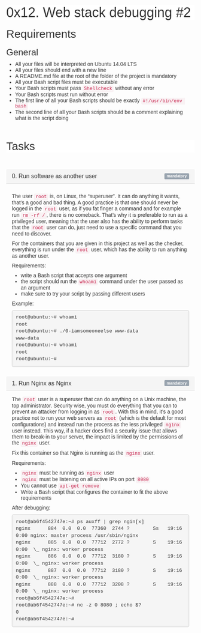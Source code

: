 <h1 class="gap" style="box-sizing: border-box; font-size: 36px; margin-top: 50px !important; margin-right: 0px; margin-bottom: 10px; margin-left: 0px; font-family: aktiv-grotesk, sans-serif; font-weight: 500; line-height: 1.1; color: rgb(51, 51, 51); font-style: normal; font-variant-ligatures: normal; font-variant-caps: normal; letter-spacing: normal; orphans: 2; text-align: start; text-indent: 0px; text-transform: none; white-space: normal; widows: 2; word-spacing: 0px; -webkit-text-stroke-width: 0px; background-color: rgb(255, 255, 255); text-decoration-thickness: initial; text-decoration-style: initial; text-decoration-color: initial;">0x12. Web stack debugging #2</h1>
<h2 id="isPasted" style="box-sizing: border-box; font-family: aktiv-grotesk, sans-serif; font-weight: 500; line-height: 1.1; color: rgb(51, 51, 51); margin-top: 20px; margin-bottom: 10px; font-size: 30px; font-style: normal; font-variant-ligatures: normal; font-variant-caps: normal; letter-spacing: normal; orphans: 2; text-align: start; text-indent: 0px; text-transform: none; white-space: normal; widows: 2; word-spacing: 0px; -webkit-text-stroke-width: 0px; text-decoration-thickness: initial; text-decoration-style: initial; text-decoration-color: initial;">Requirements</h2>
<h3 style="box-sizing: border-box; font-family: aktiv-grotesk, sans-serif; font-weight: 500; line-height: 1.1; color: rgb(51, 51, 51); margin-top: 20px; margin-bottom: 10px; font-size: 24px; font-style: normal; font-variant-ligatures: normal; font-variant-caps: normal; letter-spacing: normal; orphans: 2; text-align: start; text-indent: 0px; text-transform: none; white-space: normal; widows: 2; word-spacing: 0px; -webkit-text-stroke-width: 0px; text-decoration-thickness: initial; text-decoration-style: initial; text-decoration-color: initial;">General</h3>
<ul style="box-sizing: border-box; margin-top: 0px; margin-bottom: 10px; color: rgb(51, 51, 51); font-family: aktiv-grotesk, sans-serif; font-size: 14px; font-style: normal; font-variant-ligatures: normal; font-variant-caps: normal; font-weight: 400; letter-spacing: normal; orphans: 2; text-align: start; text-indent: 0px; text-transform: none; white-space: normal; widows: 2; word-spacing: 0px; -webkit-text-stroke-width: 0px; text-decoration-thickness: initial; text-decoration-style: initial; text-decoration-color: initial;">
    <li style="box-sizing: border-box;">All your files will be interpreted on Ubuntu 14.04 LTS</li>
    <li style="box-sizing: border-box;">All your files should end with a new line</li>
    <li style="box-sizing: border-box;">A README.md file at the root of the folder of the project is mandatory</li>
    <li style="box-sizing: border-box;">All your Bash script files must be executable</li>
    <li style="box-sizing: border-box;">Your Bash scripts must pass <code style='box-sizing: border-box; font-family: Menlo, Monaco, Consolas, "Courier New", monospace; font-size: 12.6px; padding: 2px 4px; color: rgb(199, 37, 78); background-color: rgb(249, 242, 244); border-radius: 4px;'>Shellcheck</code> without any error</li>
    <li style="box-sizing: border-box;">Your Bash scripts must run without error</li>
    <li style="box-sizing: border-box;">The first line of all your Bash scripts should be exactly <code style='box-sizing: border-box; font-family: Menlo, Monaco, Consolas, "Courier New", monospace; font-size: 12.6px; padding: 2px 4px; color: rgb(199, 37, 78); background-color: rgb(249, 242, 244); border-radius: 4px;'>#!/usr/bin/env bash</code></li>
    <li style="box-sizing: border-box;">The second line of all your Bash scripts should be a comment explaining what is the script doing</li>
</ul>
<h2 class="gap" id="isPasted" style="box-sizing: border-box; font-family: aktiv-grotesk, sans-serif; font-weight: 500; line-height: 1.1; color: rgb(51, 51, 51); margin-top: 50px !important; margin-bottom: 10px; font-size: 30px; font-style: normal; font-variant-ligatures: normal; font-variant-caps: normal; letter-spacing: normal; orphans: 2; text-align: start; text-indent: 0px; text-transform: none; white-space: normal; widows: 2; word-spacing: 0px; -webkit-text-stroke-width: 0px; background-color: rgb(255, 255, 255); text-decoration-thickness: initial; text-decoration-style: initial; text-decoration-color: initial;">Tasks</h2>
<p><br></p>
<div class="panel-heading panel-heading-actions" id="isPasted" style="box-sizing: border-box; padding: 10px 15px; border-bottom: 1px solid rgb(221, 221, 221); border-top-left-radius: 3px; border-top-right-radius: 3px; color: rgb(51, 51, 51); background-color: rgb(245, 245, 245); border-top-color: rgb(221, 221, 221); border-right-color: rgb(221, 221, 221); border-left-color: rgb(221, 221, 221); align-items: center; display: flex; justify-content: space-between; font-family: aktiv-grotesk, sans-serif; font-size: 14px; font-style: normal; font-variant-ligatures: normal; font-variant-caps: normal; font-weight: 400; letter-spacing: normal; orphans: 2; text-align: start; text-indent: 0px; text-transform: none; white-space: normal; widows: 2; word-spacing: 0px; -webkit-text-stroke-width: 0px; text-decoration-thickness: initial; text-decoration-style: initial; text-decoration-color: initial;">
    <h3 class="panel-title" style="box-sizing: border-box; font-family: inherit; font-weight: 500; line-height: 1.1; color: rgb(51, 51, 51); margin-top: 0px; margin-bottom: 0px; font-size: 16px;">0. Run software as another user</h3>
    <div style="box-sizing: border-box; display: flex;"><span class="label label-info" style="box-sizing: border-box; display: inline; padding: 0.2em 0.6em 0.3em; font-size: 10.5px; font-weight: 700; line-height: 1; color: rgb(255, 255, 255); text-align: center; white-space: nowrap; vertical-align: baseline; border-radius: 0.25em; background-color: rgb(152, 163, 174);">mandatory</span></div>
</div>
<div class="panel-body" style="box-sizing: border-box; padding: 15px; color: rgb(51, 51, 51); font-family: aktiv-grotesk, sans-serif; font-size: 14px; font-style: normal; font-variant-ligatures: normal; font-variant-caps: normal; font-weight: 400; letter-spacing: normal; orphans: 2; text-align: start; text-indent: 0px; text-transform: none; white-space: normal; widows: 2; word-spacing: 0px; -webkit-text-stroke-width: 0px; text-decoration-thickness: initial; text-decoration-style: initial; text-decoration-color: initial;">
    <p style="box-sizing: border-box; margin: 0px 0px 10px;"><img src="https://holbertonintranet.s3.amazonaws.com/uploads/medias/2020/9/eaeff07a715ff880b1ceb8e863a1d141a74a7f85.png?X-Amz-Algorithm=AWS4-HMAC-SHA256&X-Amz-Credential=AKIARDDGGGOU5BHMTQX4%2F20220125%2Fus-east-1%2Fs3%2Faws4_request&X-Amz-Date=20220125T154637Z&X-Amz-Expires=86400&X-Amz-SignedHeaders=host&X-Amz-Signature=a51b4304c0028c0383d885a82725a3107712d2af9d36848ffebfe785f7ca19cf" alt="" style="box-sizing: border-box; border: 0px; height: auto; max-width: 100%;"></p>
    <p style="box-sizing: border-box; margin: 0px 0px 10px;">The user&nbsp;<code style='box-sizing: border-box; font-family: Menlo, Monaco, Consolas, "Courier New", monospace; font-size: 12.6px; padding: 2px 4px; color: rgb(199, 37, 78); background-color: rgb(249, 242, 244); border-radius: 4px;'>root</code> is, on Linux, the &ldquo;superuser&rdquo;. It can do anything it wants, that&rsquo;s a good and bad thing. A good practice is that one should never be logged in the&nbsp;<code style='box-sizing: border-box; font-family: Menlo, Monaco, Consolas, "Courier New", monospace; font-size: 12.6px; padding: 2px 4px; color: rgb(199, 37, 78); background-color: rgb(249, 242, 244); border-radius: 4px;'>root</code> user, as if you fat finger a command and for example run&nbsp;<code style='box-sizing: border-box; font-family: Menlo, Monaco, Consolas, "Courier New", monospace; font-size: 12.6px; padding: 2px 4px; color: rgb(199, 37, 78); background-color: rgb(249, 242, 244); border-radius: 4px;'>rm -rf /</code>, there is no comeback. That&rsquo;s why it is preferable to run as a privileged user, meaning that the user also has the ability to perform tasks that the&nbsp;<code style='box-sizing: border-box; font-family: Menlo, Monaco, Consolas, "Courier New", monospace; font-size: 12.6px; padding: 2px 4px; color: rgb(199, 37, 78); background-color: rgb(249, 242, 244); border-radius: 4px;'>root</code> user can do, just need to use a specific command that you need to discover.</p>
    <p style="box-sizing: border-box; margin: 0px 0px 10px;">For the containers that you are given in this project as well as the checker, everything is run under the&nbsp;<code style='box-sizing: border-box; font-family: Menlo, Monaco, Consolas, "Courier New", monospace; font-size: 12.6px; padding: 2px 4px; color: rgb(199, 37, 78); background-color: rgb(249, 242, 244); border-radius: 4px;'>root</code> user, which has the ability to run anything as another user.</p>
    <p style="box-sizing: border-box; margin: 0px 0px 10px;">Requirements:</p>
    <ul style="box-sizing: border-box; margin-top: 0px; margin-bottom: 10px;">
        <li style="box-sizing: border-box;">write a Bash script that accepts one argument</li>
        <li style="box-sizing: border-box;">the script should run the&nbsp;<code style='box-sizing: border-box; font-family: Menlo, Monaco, Consolas, "Courier New", monospace; font-size: 12.6px; padding: 2px 4px; color: rgb(199, 37, 78); background-color: rgb(249, 242, 244); border-radius: 4px;'>whoami</code> command under the user passed as an argument</li>
        <li style="box-sizing: border-box;">make sure to try your script by passing different users</li>
    </ul>
    <p style="box-sizing: border-box; margin: 0px 0px 10px;">Example:</p>
    <pre style='box-sizing: border-box; overflow: auto; font-family: Menlo, Monaco, Consolas, "Courier New", monospace; font-size: 13px; display: block; padding: 9.5px; margin: 0px 0px 10px; line-height: 1.42857; color: rgb(51, 51, 51); word-break: break-all; overflow-wrap: break-word; background-color: rgb(245, 245, 245); border: 1px solid rgb(204, 204, 204); border-radius: 4px;'><code style='box-sizing: border-box; font-family: Menlo, Monaco, Consolas, "Courier New", monospace; font-size: inherit; padding: 0px; color: inherit; background-color: transparent; border-radius: 0px; white-space: pre-wrap;'>root@ubuntu:~# whoami
root
root@ubuntu:~# ./0-iamsomeoneelse www-data
www-data
root@ubuntu:~# whoami
root
root@ubuntu:~#</code></pre>
</div>
<div class="panel-heading panel-heading-actions" id="isPasted" style="box-sizing: border-box; padding: 10px 15px; border-bottom: 1px solid rgb(221, 221, 221); border-top-left-radius: 3px; border-top-right-radius: 3px; color: rgb(51, 51, 51); background-color: rgb(245, 245, 245); border-top-color: rgb(221, 221, 221); border-right-color: rgb(221, 221, 221); border-left-color: rgb(221, 221, 221); align-items: center; display: flex; justify-content: space-between; font-family: aktiv-grotesk, sans-serif; font-size: 14px; font-style: normal; font-variant-ligatures: normal; font-variant-caps: normal; font-weight: 400; letter-spacing: normal; orphans: 2; text-align: start; text-indent: 0px; text-transform: none; white-space: normal; widows: 2; word-spacing: 0px; -webkit-text-stroke-width: 0px; text-decoration-thickness: initial; text-decoration-style: initial; text-decoration-color: initial;">
    <h3 class="panel-title" style="box-sizing: border-box; font-family: inherit; font-weight: 500; line-height: 1.1; color: rgb(51, 51, 51); margin-top: 0px; margin-bottom: 0px; font-size: 16px;">1. Run Nginx as Nginx</h3>
    <div style="box-sizing: border-box; display: flex;"><span class="label label-info" style="box-sizing: border-box; display: inline; padding: 0.2em 0.6em 0.3em; font-size: 10.5px; font-weight: 700; line-height: 1; color: rgb(255, 255, 255); text-align: center; white-space: nowrap; vertical-align: baseline; border-radius: 0.25em; background-color: rgb(152, 163, 174);">mandatory</span></div>
</div>
<div class="panel-body" style="box-sizing: border-box; padding: 15px; color: rgb(51, 51, 51); font-family: aktiv-grotesk, sans-serif; font-size: 14px; font-style: normal; font-variant-ligatures: normal; font-variant-caps: normal; font-weight: 400; letter-spacing: normal; orphans: 2; text-align: start; text-indent: 0px; text-transform: none; white-space: normal; widows: 2; word-spacing: 0px; -webkit-text-stroke-width: 0px; text-decoration-thickness: initial; text-decoration-style: initial; text-decoration-color: initial;">
    <p style="box-sizing: border-box; margin: 0px 0px 10px;">The <code style='box-sizing: border-box; font-family: Menlo, Monaco, Consolas, "Courier New", monospace; font-size: 12.6px; padding: 2px 4px; color: rgb(199, 37, 78); background-color: rgb(249, 242, 244); border-radius: 4px;'>root</code> user is a superuser that can do anything on a Unix machine, the top administrator. Security wise, you must do everything that you can to prevent an attacker from logging in as <code style='box-sizing: border-box; font-family: Menlo, Monaco, Consolas, "Courier New", monospace; font-size: 12.6px; padding: 2px 4px; color: rgb(199, 37, 78); background-color: rgb(249, 242, 244); border-radius: 4px;'>root</code>. With this in mind, it&rsquo;s a good practice not to run your web servers as <code style='box-sizing: border-box; font-family: Menlo, Monaco, Consolas, "Courier New", monospace; font-size: 12.6px; padding: 2px 4px; color: rgb(199, 37, 78); background-color: rgb(249, 242, 244); border-radius: 4px;'>root</code> (which is the default for most configurations) and instead run the process as the less privileged <code style='box-sizing: border-box; font-family: Menlo, Monaco, Consolas, "Courier New", monospace; font-size: 12.6px; padding: 2px 4px; color: rgb(199, 37, 78); background-color: rgb(249, 242, 244); border-radius: 4px;'>nginx</code> user instead. This way, if a hacker does find a security issue that allows them to break-in to your server, the impact is limited by the permissions of the <code style='box-sizing: border-box; font-family: Menlo, Monaco, Consolas, "Courier New", monospace; font-size: 12.6px; padding: 2px 4px; color: rgb(199, 37, 78); background-color: rgb(249, 242, 244); border-radius: 4px;'>nginx</code> user.</p>
    <p style="box-sizing: border-box; margin: 0px 0px 10px;">Fix this container so that Nginx is running as the <code style='box-sizing: border-box; font-family: Menlo, Monaco, Consolas, "Courier New", monospace; font-size: 12.6px; padding: 2px 4px; color: rgb(199, 37, 78); background-color: rgb(249, 242, 244); border-radius: 4px;'>nginx</code> user.</p>
    <p style="box-sizing: border-box; margin: 0px 0px 10px;">Requirements:</p>
    <ul style="box-sizing: border-box; margin-top: 0px; margin-bottom: 10px;">
        <li style="box-sizing: border-box;"><code style='box-sizing: border-box; font-family: Menlo, Monaco, Consolas, "Courier New", monospace; font-size: 12.6px; padding: 2px 4px; color: rgb(199, 37, 78); background-color: rgb(249, 242, 244); border-radius: 4px;'>nginx</code> must be running as <code style='box-sizing: border-box; font-family: Menlo, Monaco, Consolas, "Courier New", monospace; font-size: 12.6px; padding: 2px 4px; color: rgb(199, 37, 78); background-color: rgb(249, 242, 244); border-radius: 4px;'>nginx</code> user</li>
        <li style="box-sizing: border-box;"><code style='box-sizing: border-box; font-family: Menlo, Monaco, Consolas, "Courier New", monospace; font-size: 12.6px; padding: 2px 4px; color: rgb(199, 37, 78); background-color: rgb(249, 242, 244); border-radius: 4px;'>nginx</code> must be listening on all active IPs on port <code style='box-sizing: border-box; font-family: Menlo, Monaco, Consolas, "Courier New", monospace; font-size: 12.6px; padding: 2px 4px; color: rgb(199, 37, 78); background-color: rgb(249, 242, 244); border-radius: 4px;'>8080</code></li>
        <li style="box-sizing: border-box;">You cannot use <code style='box-sizing: border-box; font-family: Menlo, Monaco, Consolas, "Courier New", monospace; font-size: 12.6px; padding: 2px 4px; color: rgb(199, 37, 78); background-color: rgb(249, 242, 244); border-radius: 4px;'>apt-get remove</code></li>
        <li style="box-sizing: border-box;">Write a Bash script that configures the container to fit the above requirements</li>
    </ul>
    <p style="box-sizing: border-box; margin: 0px 0px 10px;">After debugging:</p>
    <pre style='box-sizing: border-box; overflow: auto; font-family: Menlo, Monaco, Consolas, "Courier New", monospace; font-size: 13px; display: block; padding: 9.5px; margin: 0px 0px 10px; line-height: 1.42857; color: rgb(51, 51, 51); word-break: break-all; overflow-wrap: break-word; background-color: rgb(245, 245, 245); border: 1px solid rgb(204, 204, 204); border-radius: 4px;'><code style='box-sizing: border-box; font-family: Menlo, Monaco, Consolas, "Courier New", monospace; font-size: inherit; padding: 0px; color: inherit; background-color: transparent; border-radius: 0px; white-space: pre-wrap;'>root@ab6f4542747e:~# ps auxff | grep ngin[x]
nginx      884  0.0  0.0  77360  2744 ?        Ss   19:16   0:00 nginx: master process /usr/sbin/nginx
nginx      885  0.0  0.0  77712  2772 ?        S    19:16   0:00  \_ nginx: worker process
nginx      886  0.0  0.0  77712  3180 ?        S    19:16   0:00  \_ nginx: worker process
nginx      887  0.0  0.0  77712  3180 ?        S    19:16   0:00  \_ nginx: worker process
nginx      888  0.0  0.0  77712  3208 ?        S    19:16   0:00  \_ nginx: worker process
root@ab6f4542747e:~#
root@ab6f4542747e:~# nc -z 0 8080 ; echo $?
0
root@ab6f4542747e:~#</code></pre>
</div>